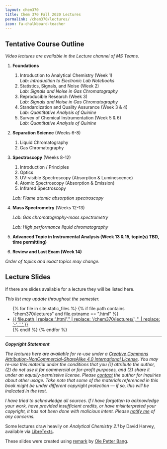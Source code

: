 ```yaml
---
layout: chem370
title: Chem 370 Fall 2020 Lectures
permalink: /chem370/lectures/
icon: fa-chalkboard-teacher
---
```


## Tentative Course Outline

*Video lectures are available in the Lecture channel of MS Teams.*

1. **Foundations**  

    1. Introduction to Analytical Chemistry (Week 1)  
      *Lab: Introduction to Electronic Lab Notebooks*
    2. Statistics, Signals, and Noise (Week 2)  
      *Lab: Signals and Noise in Gas Chromatography*
    3. Reproducible Research (Week 3)  
       *Lab: Signals and Noise in Gas Chromatography*
    4. Standardization and Quality Assurance (Week 3 & 4)  
        *Lab: Quantitative Analysis of Quinine*
    5. Survey of Chemical Instrumentation (Week 5 & 6)  
        *Lab: Quantitative Analysis of Quinine*

2. **Separation Science** (Weeks 6-8)  

    1. Liquid Chromatography
    2. Gas Chromatography  

3. **Spectroscopy**  (Weeks 8-12)  

    1. Introduction / Principles
    2. Optics
    3. UV-visible Spectroscopy (Absorption & Luminescence)  
    4. Atomic Spectroscopy (Absorption & Emission)  
    5. Infrared Spectroscopy  
    
    *Lab: Flame atomic absorption spectroscopy*

4. **Mass Spectrometry**  (Weeks 12-13)  

    *Lab: Gas chromatography-mass spectrometry*
    
    *Lab: High performance liquid chromatography*
  
5. **Advanced Topic in Instrumental Analysis (Week 13 & 15, topic(s) TBD, time permitting)**

6. **Review and Last Exam (Week 14)**  

*Order of topics and exact topics may change.*

## Lecture Slides

If there are slides available for a lecture they will be listed here.

*This list may update throughout the semester.*

<div>
<ul>
{% for file in site.static_files %}
  {% if file.path contains "chem370/lectures" and file.extname == ".html" %}
   <li> <a href = "{{ site.baseurl }}{{ file.path }}">{{ file.path | replace:'.html','' | replace: '/chem370/lectures/', '' | replace: '-', ' ' }}</a> </li>
  {% endif %}
{% endfor %}
</ul>
</div>

<!-- {% assign sorted_pages = site.html_pages | sort:"lesson" %}

<div class="post-list">
    {% for page in sorted_pages %}
        {% if page.category == "c370_lecture" %}
            <li><a href="{{ site.baseurl }}{{ page.url }}"> {{ page.title }} </a></li>
        {% endif %}
    {% endfor %}
</div> -->

-------

***Copyright Statement***

*The lectures here are available for re-use under a [Creative Commons Attribution-NonCommercial-ShareAlike 4.0 International License](http://creativecommons.org/licenses/by-nc-sa/4.0/). You may re-use this material under the conditions that you (1) attribute the author, (2) do not use it for commercial or for-profit purposes, and (3) share it under an equally-permissive license.  Please [contact](mailto:difscher@wcu.edu) the author for inquiries about other usage.  Take note that some of the materials referenced in this book might be under different copyright protection — if so, this will be indicated in the text.*

*I have tried to acknowledge all sources. If I have forgotten to acknowledge your work, have provided insufficient credits, or have misinterpreted your copyright, it has not been done with malicious intent. Please [notify me](mailto:difscher@wcu.edu) of any concerns.*

Some lectures draw heavily on *Analytical Chemistry 2.1* by David Harvey, available via [LibreTexts](https://chem.libretexts.org/Bookshelves/Analytical_Chemistry/Book%3A_Analytical_Chemistry_2.1_%28Harvey%29/01%3A_Introduction_to_Analytical_Chemistry/1.01%3A_What_is_Analytical_Chemistry).

These slides were created using [remark](https://remarkjs.com/) by [Ole Petter Bang](https://github.com/gnab).

